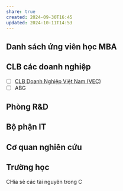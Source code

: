 ```yaml
---
share: true
created: 2024-09-30T16:45
updated: 2024-10-11T14:53
---
```

## Danh sách ứng viên học MBA
## CLB các doanh nghiệp
- [ ] [CLB Doanh Nghiệp Việt Nam (VEC)](https://clbdoanhnghiepvietnam.com/thau-hieu-nhu-cau-ho-tro-doanh-nghiep-phat-trien-ben-vung/)
- [ ] ABG
## Phòng R&D
## Bộ phận IT
## Cơ quan nghiên cứu
## Trường học
CHia sẻ các tài nguyên trong C